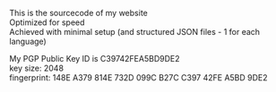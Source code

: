This is the sourcecode of my website  
Optimized for speed  
Achieved with minimal setup (and structured JSON files - 1 for each language)  

My PGP Public Key ID is C39742FEA5BD9DE2  
key size: 2048  
fingerprint: 148E A379 814E 732D 099C B27C C397 42FE A5BD 9DE2